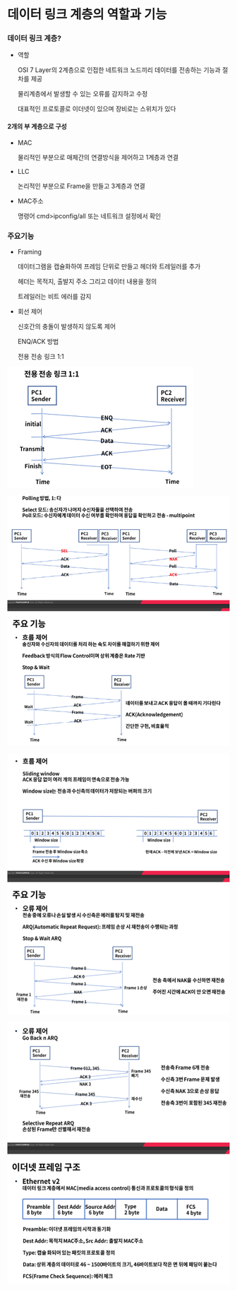 # 데이터 링크 계층의 역할과 기능



### 데이터 링크 계층?

- 역할

  OSI 7 Layer의 2계층으로 인접한 네트워크 노드끼리 데이터를 전송하는 기능과 절차를 제공

  물리계층에서 발생할 수 있는 오류를 감지하고 수정

  대표적인 프로토콜로 이더넷이 있으며 장비로는 스위치가 있다



#### 2개의 부 계층으로 구성

- MAC

  물리적인 부분으로 매체간의 연결방식을 제어하고 1계층과 연결

- LLC

  논리적인 부분으로 Frame을 만들고 3계층과 연결

- MAC주소

  명령어 cmd>ipconfig/all 또는 네트워크 설정에서 확인



### 주요기능

- Framing

  데이터그램을 캡슐화하여 프레임 단위로 만들고 헤더와 트레일러를 추가

  헤더는 목적지, 출발지 주소 그리고 데이터 내용을 정의

  트레일러는 비트 에러를 감지

- 회선 제어

  신호간의 충돌이 발생하지 않도록 제어

  ENQ/ACK 방법

  전용 전송 링크 1:1

![img](../image/network/network_image20.png)



![img](../image/network/network_image21.png)

![img](../image/network/network_image22.png)

![img](../image/network/network_image23.png)